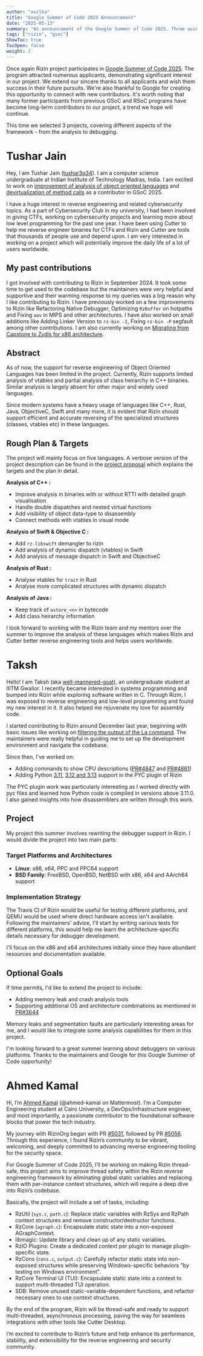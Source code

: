 ```yaml
---
author: "xvilka"
title: "Google Summer of Code 2025 Announcement"
date: "2025-05-13"
summary: "An announcement of the Google Summer of Code 2025. Three accepted candidates."
tags: ["rizin", "gsoc"]
ShowToc: true
TocOpen: false
weight: 2
---
```


 Once again Rizin project participates in [Google Summer of Code 2025](https://rizin.re/gsoc/2025). The program attracted numerous applicants, demonstrating significant interest in our project. We extend our sincere thanks to all applicants and wish them success in their future pursuits. We're also thankful to Google for creating this opportunity to connect with new contributors. It's worth noting that many former participants from previous GSoC and RSoC programs have become long-term contributors to our project, a trend we hope will continue.

This time we selected 3 projects, covering different aspects of the framework - from the analysis to debugging.

# Tushar Jain

Hey, I am Tushar Jain ([tushar3q34](https://github.com/tushar3q34)). I am a computer science undergraduate at Indian Institute of Technology Madras, India. I am excited to work on [improvement of analysis of object oriented languages](https://github.com/rizinorg/rizin/issues/416) and [devirtualization of method calls](https://github.com/rizinorg/rizin/issues/414) as a contributor in GSoC 2025.

I have a huge interest in reverse engineering and related cybersecurity topics. As a part of Cybersecurity Club in my university, I had been involved in giving CTFs, working on cybersecurity projects and learning more about low level programming for the past one year. I have been using Cutter to help me reverse engineer binaries for CTFs and Rizin and Cutter are tools that thousands of people use and depend upon. I am very interested in working on a project which will potentially improve the daily life of a lot of users worldwide.

## My past contributions

I got involved with contributing to Rizin in September 2024. It took some time to get used to the codebase but the maintainers were very helpful and supportive and their warming response to my queries was a big reason why I like contributing to Rizin. I have previously worked on a few improvements to Rizin like Refactoring Native Debugger, Optimizing `RzBuffer` on hotpaths and Fixing `aav` in MIPS and other architectures. I have also worked on small additions like Adding Linker Version to `rz-bin -I`, Fixing `rz-bin -P` segfault among other contributions. I am also currently working on [Migrating from Capstone to Zydis for x86 architecture](https://github.com/rizinorg/rizin/pull/4832).

## Abstract

As of now, the support for reverse engineering of Object Oriented Languages has been limited in the project. Currently, Rizin supports limited analysis of vtables and partial analysis of class heirarchy in C++ binaries. Similar analysis is largely absent for other major and widely used languages.


Since modern systems have a heavy usage of languages like C++, Rust, Java, ObjectiveC, Swift and many more, it is evident that Rizin should support efficient and accurate reversing of the specialized structures (classes, vtables etc) in these languages.

## Rough Plan & Targets

The project will mainly focus on five languages. A verbose version of the project description can be found in the [project proposal](https://docs.google.com/document/d/1A3tJaLfAewzNLIsBPR0V47bquw-vrkgq-Z8AhmM-uZ4/edit?usp=sharing) which explains the targets and the plan in detail.

**Analysis of C++ :**

- Improve analysis in binaries with or without RTTI with detailed graph visualisation
- Handle double dispatches and nested virtual functions
- Add visibility of object data-type to disassembly
- Connect methods with vtables in visual mode

**Analysis of Swift & Objective C :**

- Add `rz-libswift` demangler to rizin
- Add analysis of dynamic dispatch (vtables) in Swift
- Add analysis of message dispatch in Swift and ObjectiveC

**Analysis of Rust :**

- Analyse vtables for `trait` in Rust
- Analyse more complicated structures with dynamic dispatch

**Analysis of Java :**

- Keep track of `astore_<n>` in bytecode
- Add class heirarchy information


I look forward to working with the Rizin team and my mentors over the summer to improve the analysis of these languages which makes Rizin and Cutter better reverse engineering tools and helps users worldwide.

# Taksh

Hello! I am Taksh (aka [well-mannered-goat](https://github.com/well-mannered-goat)), an undergraduate student at IIITM Gwalior. I recently became interested in systems programming and bumped into Rizin while exploring software written in C. Through Rizin, I was exposed to reverse engineering and low-level programming and found my new interest in it. It also helped me rejuvenate my love for assembly code.

I started contributing to Rizin around December last year, beginning with basic issues like working on [filtering the output of the La command](https://github.com/rizinorg/rizin/pull/4786). The maintainers were really helpful in guiding me to set up the development environment and navigate the codebase.

Since then, I've worked on:
- Adding commands to show CPU descriptions ([PR#4847](https://github.com/rizinorg/rizin/pull/4847) and [PR#4861](https://github.com/rizinorg/rizin/pull/4861))
- Adding Python [3.11](https://github.com/rizinorg/rizin/pull/4976), [3.12 and 3.13](https://github.com/rizinorg/rizin/pull/5003) support in the PYC plugin of Rizin

The PYC plugin work was particularly interesting as I worked directly with pyc files and learned how Python code is compiled in versions above 3.11.0. I also gained insights into how disassemblers are written through this work.

## Project 

My project this summer involves rewriting the debugger support in Rizin. I would divide the project into two main parts:

### Target Platforms and Architectures
- **Linux**: x86, x64, PPC and PPC64 support
- **BSD Family**: FreeBSD, OpenBSD, NetBSD with x86, x64 and AArch64 support

### Implementation Strategy
The Travis CI of Rizin would be useful for testing different platforms, and QEMU would be used where direct hardware access isn't available. Following the maintainers' advice, I'll start by writing various tests for different platforms, this would help me learn the architecture-specific details necessary for debugger development.

I'll focus on the x86 and x64 architectures initially since they have abundant resources and documentation available.

## Optional Goals
If time permits, I'd like to extend the project to include:
- Adding memory leak and crash analysis tools
- Supporting additional OS and architecture combinations as mentioned in [PR#3644](https://github.com/rizinorg/rizin/pull/3644)

Memory leaks and segmentation faults are particularly interesting areas for me, and I would like to integrate some analysis capabilities for them in this project.

I'm looking forward to a great summer learning about debuggers on various platforms. Thanks to the maintainers and Google for this Google Summer of Code opportunity!

# Ahmed Kamal

Hi, I’m [Ahmed Kamal](https://github.com/ahmed-kamal2004) (@ahmed-kamal on Mattermost).
I’m a Computer Engineering student at Cairo University, a DevOps/Infrastructure engineer, and most importantly, a passionate contributor to the foundational software blocks that power the tech industry.

My journey with RizinOrg began with PR [#5031](https://github.com/rizinorg/rizin/pull/5031), followed by PR [#5056](https://github.com/rizinorg/rizin/pull/5056). Through this experience, I found Rizin’s community to be vibrant, welcoming, and deeply committed to advancing reverse engineering tooling for the security space.

For Google Summer of Code 2025, I’ll be working on making Rizin thread-safe, this project aims to improve thread safety within the Rizin reverse engineering framework by eliminating global static variables and replacing them with per-instance context structures, which will require a deep dive into Rizin’s codebase.

Basically, the project will include a set of tasks, including:

-  RzUtil (`sys.c`, `path.c`): Replace static variables with RzSys and RzPath context structures and remove constructor/destructor functions.
- RzCore (`agraph.c`): Encapsulate static state into a non-exposed AGraphContext.
- libmagic: Update library and clean up of any static variables.
- RzIO Plugins: Create a dedicated context per plugin to manage plugin-specific state.
- RzCons (`cons.c`, `output.c`): Carefully refactor static state into non-exposed structures while preserving Windows-specific behaviors "by testing on Windows environment".
- RzCore Terminal UI (TUI): Encapsulate static state into a context to support multi-threaded TUI operation.
- SDB: Remove unused static-variable-dependent functions, and refactor necessary ones to use context structures.

By the end of the program, Rizin will be thread-safe and ready to support multi-threaded, asynchronous processing, paving the way for seamless integrations with other tools like Cutter Desktop.

I’m excited to contribute to Rizin’s future and help enhance its performance, stability, and extensibility for the reverse engineering and security community.
